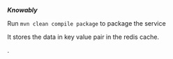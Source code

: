 ***********Knowably***********

Run ```mvn clean compile package``` to package the service

It stores the data in key value pair in the redis cache. 

.
